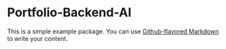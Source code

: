 # Portfolio-Backend-AI

This is a simple example package. You can use
[Github-flavored Markdown](https://guides.github.com/features/mastering-markdown/)
to write your content.